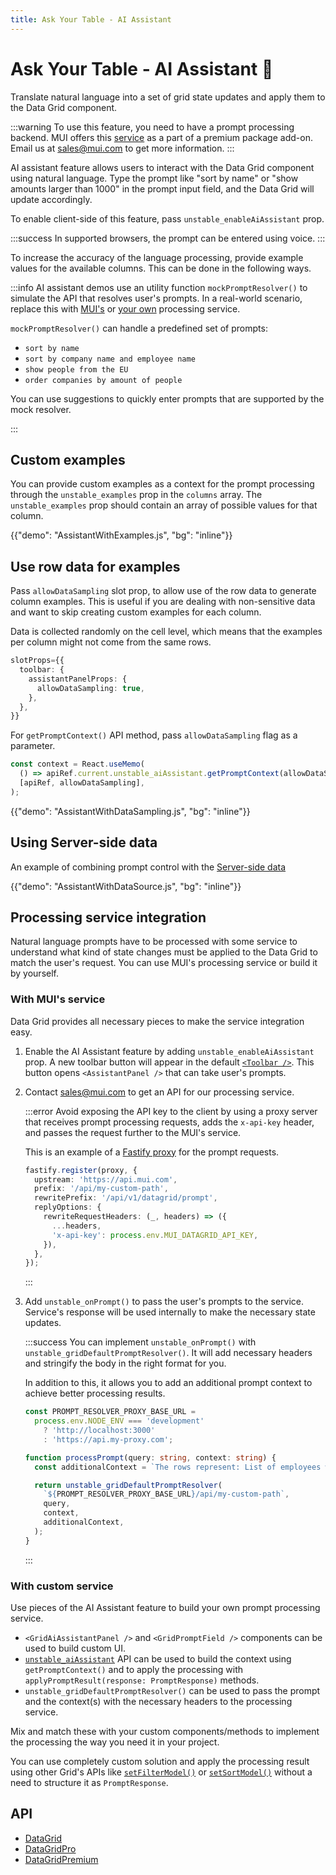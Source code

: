 ```yaml
---
title: Ask Your Table - AI Assistant
---
```


# Ask Your Table - AI Assistant [<span class="plan-premium"></span>](/x/introduction/licensing/#premium-plan 'Premium plan')🧪

<p class="description">Translate natural language into a set of grid state updates and apply them to the Data Grid component.</p>

:::warning
To use this feature, you need to have a prompt processing backend. MUI offers this [service](/x/react-data-grid/ask-your-table/#with-muis-service) as a part of a premium package add-on.
Email us at [sales@mui.com](mailto:sales@mui.com) to get more information.
:::

AI assistant feature allows users to interact with the Data Grid component using natural language.
Type the prompt like "sort by name" or "show amounts larger than 1000" in the prompt input field, and the Data Grid will update accordingly.

To enable client-side of this feature, pass `unstable_enableAiAssistant` prop.

:::success
In supported browsers, the prompt can be entered using voice.
:::

To increase the accuracy of the language processing, provide example values for the available columns.
This can be done in the following ways.

:::info
AI assistant demos use an utility function `mockPromptResolver()` to simulate the API that resolves user's prompts.
In a real-world scenario, replace this with [MUI's](/x/react-data-grid/ask-your-table/#with-muis-service) or [your own](/x/react-data-grid/ask-your-table/#with-custom-service) processing service.

`mockPromptResolver()` can handle a predefined set of prompts:

- `sort by name`
- `sort by company name and employee name`
- `show people from the EU`
- `order companies by amount of people`

You can use suggestions to quickly enter prompts that are supported by the mock resolver.

:::

## Custom examples

You can provide custom examples as a context for the prompt processing through the `unstable_examples` prop in the `columns` array.
The `unstable_examples` prop should contain an array of possible values for that column.

{{"demo": "AssistantWithExamples.js", "bg": "inline"}}

## Use row data for examples

Pass `allowDataSampling` slot prop, to allow use of the row data to generate column examples.
This is useful if you are dealing with non-sensitive data and want to skip creating custom examples for each column.

Data is collected randomly on the cell level, which means that the examples per column might not come from the same rows.

```ts
slotProps={{
  toolbar: {
    assistantPanelProps: {
      allowDataSampling: true,
    },
  },
}}
```

For `getPromptContext()` API method, pass `allowDataSampling` flag as a parameter.

```ts
const context = React.useMemo(
  () => apiRef.current.unstable_aiAssistant.getPromptContext(allowDataSampling),
  [apiRef, allowDataSampling],
);
```

{{"demo": "AssistantWithDataSampling.js", "bg": "inline"}}

## Using Server-side data

An example of combining prompt control with the [Server-side data](/x/react-data-grid/server-side-data/)

{{"demo": "AssistantWithDataSource.js", "bg": "inline"}}

## Processing service integration

Natural language prompts have to be processed with some service to understand what kind of state changes must be applied to the Data Grid to match the user's request.
You can use MUI's processing service or build it by yourself.

### With MUI's service

Data Grid provides all necessary pieces to make the service integration easy.

1. Enable the AI Assistant feature by adding `unstable_enableAiAssistant` prop.
   A new toolbar button will appear in the default [`<Toolbar />`](/x/react-data-grid/components/toolbar/).
   This button opens `<AssistantPanel />` that can take user's prompts.
2. Contact [sales@mui.com](mailto:sales@mui.com) to get an API for our processing service.

   :::error
   Avoid exposing the API key to the client by using a proxy server that receives prompt processing requests, adds the `x-api-key` header, and passes the request further to the MUI's service.

   This is an example of a [Fastify proxy](https://www.npmjs.com/package/@fastify/http-proxy) for the prompt requests.

   ```ts
   fastify.register(proxy, {
     upstream: 'https://api.mui.com',
     prefix: '/api/my-custom-path',
     rewritePrefix: '/api/v1/datagrid/prompt',
     replyOptions: {
       rewriteRequestHeaders: (_, headers) => ({
         ...headers,
         'x-api-key': process.env.MUI_DATAGRID_API_KEY,
       }),
     },
   });
   ```

   :::

3. Add `unstable_onPrompt()` to pass the user's prompts to the service.
   Service's response will be used internally to make the necessary state updates.

   :::success
   You can implement `unstable_onPrompt()` with `unstable_gridDefaultPromptResolver()`.
   It will add necessary headers and stringify the body in the right format for you.

   In addition to this, it allows you to add an additional prompt context to achieve better processing results.

   ```ts
   const PROMPT_RESOLVER_PROXY_BASE_URL =
     process.env.NODE_ENV === 'development'
       ? 'http://localhost:3000'
       : 'https://api.my-proxy.com';

   function processPrompt(query: string, context: string) {
     const additionalContext = `The rows represent: List of employees with their company, position and start date`;

     return unstable_gridDefaultPromptResolver(
       `${PROMPT_RESOLVER_PROXY_BASE_URL}/api/my-custom-path`,
       query,
       context,
       additionalContext,
     );
   }
   ```

   :::

### With custom service

Use pieces of the AI Assistant feature to build your own prompt processing service.

- `<GridAiAssistantPanel />` and `<GridPromptField />` components can be used to build custom UI.
- [`unstable_aiAssistant`](/x/api/data-grid/grid-api/#grid-api-prop-unstable_aiAssistant) API can be used to build the context using `getPromptContext()` and to apply the processing with `applyPromptResult(response: PromptResponse)` methods.
- `unstable_gridDefaultPromptResolver()` can be used to pass the prompt and the context(s) with the necessary headers to the processing service.

Mix and match these with your custom components/methods to implement the processing the way you need it in your project.

You can use completely custom solution and apply the processing result using other Grid's APIs like [`setFilterModel()`](/x/api/data-grid/grid-api/#grid-api-prop-setFilterModel) or [`setSortModel()`](/x/api/data-grid/grid-api/#grid-api-prop-setSortModel) without a need to structure it as `PromptResponse`.

## API

- [DataGrid](/x/api/data-grid/data-grid/)
- [DataGridPro](/x/api/data-grid/data-grid-pro/)
- [DataGridPremium](/x/api/data-grid/data-grid-premium/)
